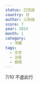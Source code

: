 ```yaml
---
status: 已完成
country: 日
author: 三秋缒
score: 7
year: 2024
month: 1
category:
  - 书籍
tags:
  - 文学
  - 治愈
  - 救赎
---
```

7/10 不虚此行
